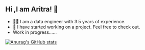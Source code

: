 ## Hi ,I am Aritra! 👋

<!--
**Aritra469/Aritra469** is a ✨ _special_ ✨ repository because its `README.md` (this file) appears on your GitHub profile.-->


- 🧑‍💻 I am a data engineer with 3.5 years of experience.
- 🔭 I have started working on a project. Feel free to check out.
- Work in progress......

[![Anurag's GitHub stats](https://github-readme-stats.vercel.app/api?username=aritra&show_icons=true&theme=transparent)](https://github.com/anuraghazra/github-readme-stats)

